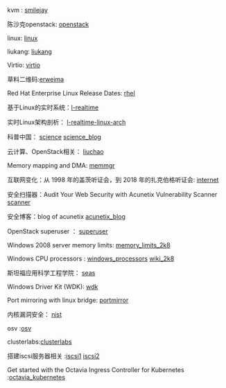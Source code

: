 
kvm : [smilejay]

陈沙克openstack: [openstack]

linux: [linux]

liukang: [liukang]

Virtio: [virtio]

草料二维码:[erweima]

Red Hat Enterprise Linux Release Dates: [rhel]

基于Linux的实时系统：[l-realtime]

实时Linux架构剖析： [l-realtime-linux-arch]

科普中国： [science] [science_blog]

云计算、OpenStack相关： [liuchao] 

Memory mapping and DMA: [memmgr]

互联网变化：从 1998 年的盖茨听证会，到 2018 年的扎克伯格听证会: [internet]

安全扫描器：Audit Your Web Security with Acunetix Vulnerability Scanner [scanner]

安全博客：blog of acunetix [acunetix_blog]

OpenStack superuser  ： [superuser]

Windows 2008 server memory limits: [memory_limits_2k8]

Windows CPU processors : [windows_processors]  [wiki_2k8]

斯坦福应用科学工程学院： [seas]

Windows Driver Kit (WDK): [wdk]

Port mirroring with linux bridge: [portmirror]

内核漏洞安全： [nist]

osv :[osv]

clusterlabs:[clusterlabs]

搭建iscsi服务器相关 :[iscsi1] [iscsi2]

Get started with the Octavia Ingress Controller for Kubernetes :[octavia_kubernetes]



  [smilejay]: http://smilejay.com/
  [openstack]: http://www.chenshake.com/
  [linux]: https://seravo.fi/blog
  [liukang]: http://my.csdn.net/get_set
  [virtio]: https://www.linux-kvm.org/page/Virtio
  [erweima]:https://cli.im/deqr
  [rhel]:https://access.redhat.com/articles/3078
  [l-realtime]:https://www.ibm.com/developerworks/cn/linux/embed/l-realtime/
  [l-realtime-linux-arch]:https://www.ibm.com/developerworks/cn/linux/l-real-time-linux/
  [science_blog]:https://p.baidu.com/daily/author?un=科普中国网&ie=utf8/
  [science]:http://www.kepuchina.cn/
  [liuchao]:https://www.cnblogs.com/popsuper1982/p/3840340.html
  [memmgr]: http://static.lwn.net/images/pdf/LDD3/ch15.pdf
  [internet]:https://baijia.baidu.com/s?id=1598050675049005897
  [scanner]: https://www.acunetix.com/vulnerability-scanner/
  [acunetix_blog]: https://www.acunetix.com/blog
  [superuser]:https://superuser.openstack.org/
  [memory_limits_2k8]:https://msdn.microsoft.com/en-us/library/aa366778.aspx#physical_memory_limits_windows_server_2008
  [windows_processors]:https://blogs.technet.microsoft.com/matthts/2012/10/13/windows-server-sockets-logical-processors-symmetric-multi-threading/
  [wiki_2k8]:https://en.wikipedia.org/wiki/Windows_Server_2008
  [seas]: https://www.seas.harvard.edu/
  [wdk]:https://docs.microsoft.com/en-us/windows-hardware/drivers/download-the-wdk
  [portmirror]: https://backreference.org/2014/06/17/port-mirroring-with-linux-bridges/
  [nist]: https://www.nist.org/
  [osv]: http://osv.io/getting-started/
  [clusterlabs]: www.clusterlabs.org
  [iscsi1]: https://blogs.mindspew-age.com/2012/04/05/adventures-in-high-availability-ha-iscsi-with-drbd-iscsi-and-pacemaker/
  [iscsi2]: https://www.cnblogs.com/wuchanming/p/4019660.html
  [octavia_kubernetes]: https://superuser.openstack.org/articles/guide-octavia-ingress-controller-for-kubernetes/


